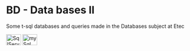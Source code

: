 # BD - Data bases II
Some t-sql databases and queries made in the Databases subject  at Etec
<div>
  <img margin="auto 20px auto 20px" align="center" alt="SqlServer" height="30" width="40" src="https://cdn.jsdelivr.net/gh/devicons/devicon/icons/microsoftsqlserver/microsoftsqlserver-plain-wordmark.svg" />
  <img margin="auto 20px auto 20px" align="center" height="30" width="40" alt="mySql" src="https://cdn.jsdelivr.net/gh/devicons/devicon/icons/mysql/mysql-original-wordmark.svg" />
 </div>

